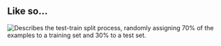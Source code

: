 ## Like so...

![Describes the test-train split process, randomly assigning 70% of the examples to a training set and 30% to a test set.](images/test-train-split.png)
